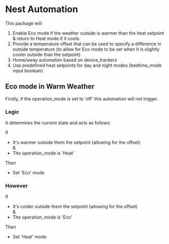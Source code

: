 # Nest Automation

This package will:
1. Enable Eco mode if the weather outside is warmer than the heat setpoint & return to Heat mode if it cools.
1. Provide a temperature offset that can be used to specify a difference in outside temperature (to allow for Eco mode to be set when it is slightly cooler outside than the setpoint)
1. Home/away automation based on device_trackers
1. Use predefined heat setpoints for day and night modes (bedtime_mode input boolean)

## Eco mode in Warm Weather
Firstly, if the operation_mode is set to 'off' this automation will not trigger.

### Logic
It determines the current state and acts as follows:
    
If  
- It's warmer outside them the setpoint (allowing for the offset)  
    &
- The operation_mode is 'Heat'

Then  
- Set 'Eco' mode

### However
If

- It's colder outside them the setpoint (allowing for the offset)  
    &
- The operation_mode is 'Eco'

Then
- Set 'Heat' mode